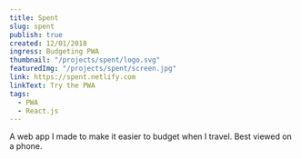 ```yaml
---
title: Spent
slug: spent
publish: true
created: 12/01/2018
ingress: Budgeting PWA
thumbnail: "/projects/spent/logo.svg"
featuredImg: "/projects/spent/screen.jpg"
link: https://spent.netlify.com
linkText: Try the PWA
tags:
  - PWA
  - React.js
---
```


A web app I made to make it easier to budget when I travel. Best viewed on a phone.
